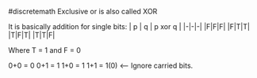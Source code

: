 #discretemath 
Exclusive or is also called XOR

It is basically addition for single bits:
| p | q | p xor q |
|-|-|-|
|F|F|F|
|F|T|T|
|T|F|T|
|T|T|F|

Where T = 1 and F = 0

0+0 = 0
0+1 = 1
1+0 = 1
1+1 = 1(0) <-- Ignore carried bits.

